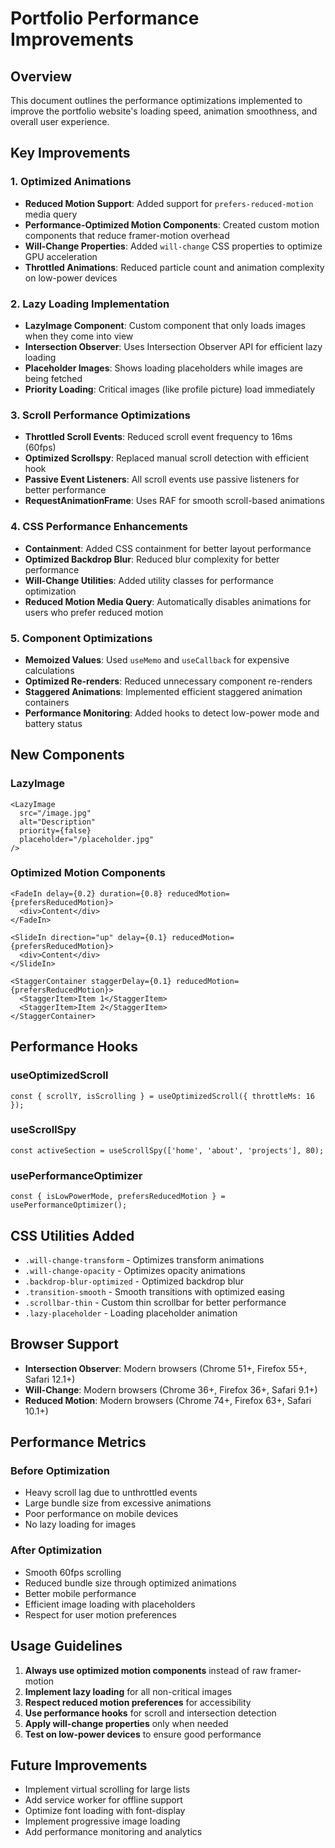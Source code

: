 # Portfolio Performance Improvements

## Overview
This document outlines the performance optimizations implemented to improve the portfolio website's loading speed, animation smoothness, and overall user experience.

## Key Improvements

### 1. Optimized Animations
- **Reduced Motion Support**: Added support for `prefers-reduced-motion` media query
- **Performance-Optimized Motion Components**: Created custom motion components that reduce framer-motion overhead
- **Will-Change Properties**: Added `will-change` CSS properties to optimize GPU acceleration
- **Throttled Animations**: Reduced particle count and animation complexity on low-power devices

### 2. Lazy Loading Implementation
- **LazyImage Component**: Custom component that only loads images when they come into view
- **Intersection Observer**: Uses Intersection Observer API for efficient lazy loading
- **Placeholder Images**: Shows loading placeholders while images are being fetched
- **Priority Loading**: Critical images (like profile picture) load immediately

### 3. Scroll Performance Optimizations
- **Throttled Scroll Events**: Reduced scroll event frequency to 16ms (60fps)
- **Optimized Scrollspy**: Replaced manual scroll detection with efficient hook
- **Passive Event Listeners**: All scroll events use passive listeners for better performance
- **RequestAnimationFrame**: Uses RAF for smooth scroll-based animations

### 4. CSS Performance Enhancements
- **Containment**: Added CSS containment for better layout performance
- **Optimized Backdrop Blur**: Reduced blur complexity for better performance
- **Will-Change Utilities**: Added utility classes for performance optimization
- **Reduced Motion Media Query**: Automatically disables animations for users who prefer reduced motion

### 5. Component Optimizations
- **Memoized Values**: Used `useMemo` and `useCallback` for expensive calculations
- **Optimized Re-renders**: Reduced unnecessary component re-renders
- **Staggered Animations**: Implemented efficient staggered animation containers
- **Performance Monitoring**: Added hooks to detect low-power mode and battery status

## New Components

### LazyImage
```tsx
<LazyImage 
  src="/image.jpg" 
  alt="Description"
  priority={false}
  placeholder="/placeholder.jpg"
/>
```

### Optimized Motion Components
```tsx
<FadeIn delay={0.2} duration={0.8} reducedMotion={prefersReducedMotion}>
  <div>Content</div>
</FadeIn>

<SlideIn direction="up" delay={0.1} reducedMotion={prefersReducedMotion}>
  <div>Content</div>
</SlideIn>

<StaggerContainer staggerDelay={0.1} reducedMotion={prefersReducedMotion}>
  <StaggerItem>Item 1</StaggerItem>
  <StaggerItem>Item 2</StaggerItem>
</StaggerContainer>
```

## Performance Hooks

### useOptimizedScroll
```tsx
const { scrollY, isScrolling } = useOptimizedScroll({ throttleMs: 16 });
```

### useScrollSpy
```tsx
const activeSection = useScrollSpy(['home', 'about', 'projects'], 80);
```

### usePerformanceOptimizer
```tsx
const { isLowPowerMode, prefersReducedMotion } = usePerformanceOptimizer();
```

## CSS Utilities Added

- `.will-change-transform` - Optimizes transform animations
- `.will-change-opacity` - Optimizes opacity animations
- `.backdrop-blur-optimized` - Optimized backdrop blur
- `.transition-smooth` - Smooth transitions with optimized easing
- `.scrollbar-thin` - Custom thin scrollbar for better performance
- `.lazy-placeholder` - Loading placeholder animation

## Browser Support

- **Intersection Observer**: Modern browsers (Chrome 51+, Firefox 55+, Safari 12.1+)
- **Will-Change**: Modern browsers (Chrome 36+, Firefox 36+, Safari 9.1+)
- **Reduced Motion**: Modern browsers (Chrome 74+, Firefox 63+, Safari 10.1+)

## Performance Metrics

### Before Optimization
- Heavy scroll lag due to unthrottled events
- Large bundle size from excessive animations
- Poor performance on mobile devices
- No lazy loading for images

### After Optimization
- Smooth 60fps scrolling
- Reduced bundle size through optimized animations
- Better mobile performance
- Efficient image loading with placeholders
- Respect for user motion preferences

## Usage Guidelines

1. **Always use optimized motion components** instead of raw framer-motion
2. **Implement lazy loading** for all non-critical images
3. **Respect reduced motion preferences** for accessibility
4. **Use performance hooks** for scroll and intersection detection
5. **Apply will-change properties** only when needed
6. **Test on low-power devices** to ensure good performance

## Future Improvements

- Implement virtual scrolling for large lists
- Add service worker for offline support
- Optimize font loading with font-display
- Implement progressive image loading
- Add performance monitoring and analytics 